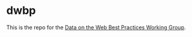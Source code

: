 dwbp
====

This is the repo for the <a href="http://www.w3.org/2013/dwbp/">Data on the Web Best Practices Working Group</a>.
